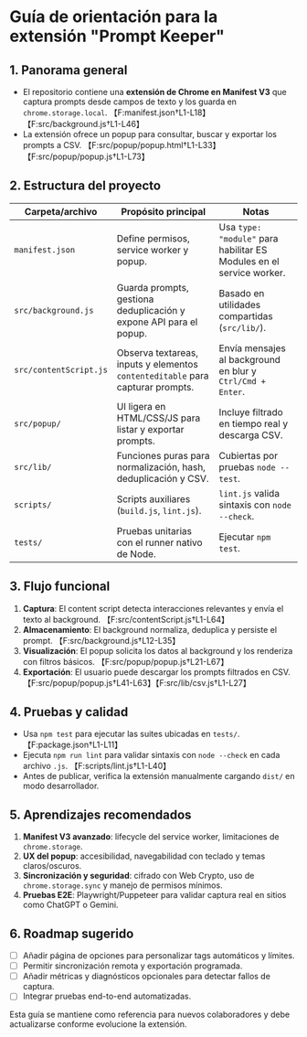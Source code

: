 # Guía de orientación para la extensión "Prompt Keeper"

## 1. Panorama general
- El repositorio contiene una **extensión de Chrome en Manifest V3** que captura prompts desde campos de texto y los guarda en `chrome.storage.local`. 【F:manifest.json†L1-L18】【F:src/background.js†L1-L46】
- La extensión ofrece un popup para consultar, buscar y exportar los prompts a CSV. 【F:src/popup/popup.html†L1-L33】【F:src/popup/popup.js†L1-L73】

## 2. Estructura del proyecto

| Carpeta/archivo | Propósito principal | Notas |
| --- | --- | --- |
| `manifest.json` | Define permisos, service worker y popup. | Usa `type: "module"` para habilitar ES Modules en el service worker. |
| `src/background.js` | Guarda prompts, gestiona deduplicación y expone API para el popup. | Basado en utilidades compartidas (`src/lib/`). |
| `src/contentScript.js` | Observa textareas, inputs y elementos `contenteditable` para capturar prompts. | Envía mensajes al background en blur y `Ctrl/Cmd + Enter`. |
| `src/popup/` | UI ligera en HTML/CSS/JS para listar y exportar prompts. | Incluye filtrado en tiempo real y descarga CSV. |
| `src/lib/` | Funciones puras para normalización, hash, deduplicación y CSV. | Cubiertas por pruebas `node --test`. |
| `scripts/` | Scripts auxiliares (`build.js`, `lint.js`). | `lint.js` valida sintaxis con `node --check`. |
| `tests/` | Pruebas unitarias con el runner nativo de Node. | Ejecutar `npm test`. |

## 3. Flujo funcional
1. **Captura**: El content script detecta interacciones relevantes y envía el texto al background. 【F:src/contentScript.js†L1-L64】
2. **Almacenamiento**: El background normaliza, deduplica y persiste el prompt. 【F:src/background.js†L12-L35】
3. **Visualización**: El popup solicita los datos al background y los renderiza con filtros básicos. 【F:src/popup/popup.js†L21-L67】
4. **Exportación**: El usuario puede descargar los prompts filtrados en CSV. 【F:src/popup/popup.js†L41-L63】【F:src/lib/csv.js†L1-L27】

## 4. Pruebas y calidad
- Usa `npm test` para ejecutar las suites ubicadas en `tests/`. 【F:package.json†L1-L11】
- Ejecuta `npm run lint` para validar sintaxis con `node --check` en cada archivo `.js`. 【F:scripts/lint.js†L1-L40】
- Antes de publicar, verifica la extensión manualmente cargando `dist/` en modo desarrollador.

## 5. Aprendizajes recomendados
1. **Manifest V3 avanzado**: lifecycle del service worker, limitaciones de `chrome.storage`.
2. **UX del popup**: accesibilidad, navegabilidad con teclado y temas claros/oscuros.
3. **Sincronización y seguridad**: cifrado con Web Crypto, uso de `chrome.storage.sync` y manejo de permisos mínimos.
4. **Pruebas E2E**: Playwright/Puppeteer para validar captura real en sitios como ChatGPT o Gemini.

## 6. Roadmap sugerido
- [ ] Añadir página de opciones para personalizar tags automáticos y límites.
- [ ] Permitir sincronización remota y exportación programada.
- [ ] Añadir métricas y diagnósticos opcionales para detectar fallos de captura.
- [ ] Integrar pruebas end-to-end automatizadas.

Esta guía se mantiene como referencia para nuevos colaboradores y debe actualizarse conforme evolucione la extensión.
